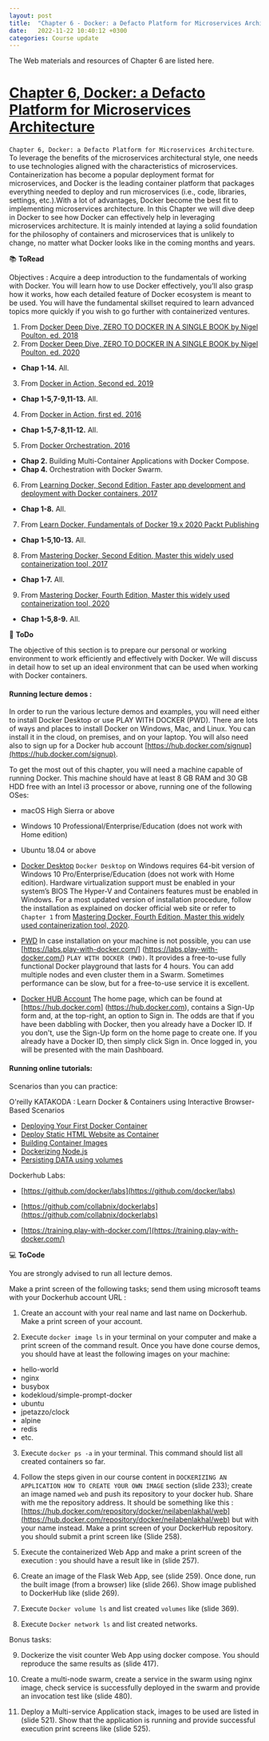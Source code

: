 ```yaml
---
layout: post
title:  "Chapter 6 - Docker: a Defacto Platform for Microservices Architecture !"
date:   2022-11-22 10:40:12 +0300
categories: Course update
---
```


The Web materials and resources of Chapter 6 are listed here.

# [Chapter 6, Docker: a Defacto Platform for Microservices Architecture](https://github.com/neilabenlakhal/neilabenlakhal.github.io/tree/master/2020-2021Lecture/SOC/Chapter_6) 

`Chapter 6, Docker: a Defacto Platform for Microservices Architecture`.  To leverage the benefits of the microservices architectural style, one needs to use technologies aligned with the characteristics of microservices. Containerization has become a popular deployment format for microservices, and Docker is the leading container platform that packages everything needed to deploy and run microservices (i.e., code, libraries, settings, etc.).With a lot of advantages, Docker become the best fit to implementing microservices architecture. In this Chapter we will dive deep in Docker to see how Docker can effectively help in leveraging microservices architecture. It is mainly intended at laying a solid foundation for the philosophy of containers and microservices that is unlikely to change, no matter what Docker looks like in the coming months and years.


📚 **ToRead**

Objectives :  Acquire a deep introduction to the fundamentals of working with Docker. You  will learn how to use Docker effectively, you’ll also grasp how it works, how each detailed feature of Docker ecosystem is meant to be used. You will have the fundamental skillset required to learn advanced topics more quickly if you wish to go further with containerized ventures.

1. From [Docker Deep Dive, ZERO TO DOCKER IN A SINGLE BOOK by Nigel Poulton, ed. 2018](https://github.com/neilabenlakhal/neilabenlakhal.github.io/blob/master/2020-2021Lecture/SOC/Chapter6/ToRead/1Docker%20Deep%20Dive%20by%20Nigel%20Poulton.pdf)
2. From [Docker Deep Dive, ZERO TO DOCKER IN A SINGLE BOOK by Nigel Poulton, ed. 2020](https://github.com/neilabenlakhal/neilabenlakhal.github.io/blob/master/2020-2021Lecture/SOC/Chapter6/ToRead/2Docker%20Deep%20Dive%20by%20Nigel%20Poulton.pdf)
  * **Chap 1-14.** All.
3. From [Docker in Action, Second ed. 2019](https://github.com/neilabenlakhal/neilabenlakhal.github.io/blob/master/2020-2021Lecture/SOC/Chapter6/ToRead/3.pdf)
  * **Chap 1-5,7-9,11-13.** All.
4. From [Docker in Action, first ed. 2016](https://github.com/neilabenlakhal/neilabenlakhal.github.io/blob/master/2020-2021Lecture/SOC/Chapter6/ToRead/4.pdf)
  * **Chap 1-5,7-8,11-12.** All.
5. From [Docker Orchestration. 2016](https://github.com/neilabenlakhal/neilabenlakhal.github.io/blob/master/2020-2021Lecture/SOC/Chapter6/ToRead/5.pdf)
  * **Chap 2.** Building Multi-Container Applications with Docker Compose.
  * **Chap 4.** Orchestration with Docker Swarm.
6. From [Learning Docker, Second Edition, Faster app development and deployment with Docker containers, 2017](https://github.com/neilabenlakhal/neilabenlakhal.github.io/blob/master/2020-2021Lecture/SOC/Chapter6/ToRead/6.pdf)
  * **Chap 1-8.** All.
7. From [Learn Docker, Fundamentals of Docker 19.x 2020 Packt Publishing](https://github.com/neilabenlakhal/neilabenlakhal.github.io/blob/master/2020-2021Lecture/SOC/Chapter6/ToRead/7.pdf)
  * **Chap 1-5,10-13.** All.

8. From [Mastering Docker, Second Edition, Master this widely used containerization tool, 2017](https://github.com/neilabenlakhal/neilabenlakhal.github.io/blob/master/2020-2021Lecture/SOC/Chapter6/ToRead/8.pdf)
  * **Chap 1-7.** All.

9. From [Mastering Docker, Fourth Edition, Master this widely used containerization tool, 2020](https://github.com/neilabenlakhal/neilabenlakhal.github.io/blob/master/2020-2021Lecture/SOC/Chapter6/ToRead/9.pdf)
  * **Chap 1-5,8-9.** All.


📝 **ToDo**

The objective of this section is to prepare our personal or working environment to work efficiently and effectively with Docker. We will discuss in detail how to set up an ideal environment that can be used when working with Docker containers.

#### Running lecture demos :

In order to run the various lecture demos and examples, you will need either to install Docker Desktop or use PLAY WITH DOCKER (PWD). There are lots of ways and places to install Docker on Windows, Mac, and Linux. You can install it in the cloud, on premises, and on your laptop. You will also need also to sign up for a Docker hub account [https://hub.docker.com/signup](https://hub.docker.com/signup).

To get the most out of this chapter, you will need a machine capable of running Docker. This machine should have at least 8 GB RAM and 30 GB HDD free with an Intel i3 processor or above, running one of the following OSes:
   - macOS High Sierra or above 
   - Windows 10 Professional/Enterprise/Education (does not work with Home edition)
   - Ubuntu 18.04 or above

- [Docker Desktop](https://www.docker.com/products/docker-desktop)
    `Docker Desktop` on Windows requires 64-bit version of Windows 10 Pro/Enterprise/Education (does not work with Home edition).  Hardware virtualization support must be enabled in your system’s BIOS The Hyper-V and Containers features must be enabled in Windows. For a most updated version of installation procedure, follow the installation as explained on docker official web site or refer to `Chapter 1` from [Mastering Docker, Fourth Edition, Master this widely used containerization tool, 2020](https://github.com/neilabenlakhal/neilabenlakhal.github.io/blob/master/2020-2021Lecture/SOC/Chapter6/ToRead/9.pdf).


- [PWD](https://www.docker.com/play-with-docker)
    In case installation on your machine is not possible, you can use [https://labs.play-with-docker.com/] (https://labs.play-with-docker.com/) `PLAY WITH DOCKER (PWD)`. It provides a free-to-use fully functional Docker playground that lasts for 4 hours. You can add multiple nodes and even cluster them in a Swarm. Sometimes performance can be slow, but for a free-to-use service it is excellent.

- [Docker HUB Account](https://hub.docker.com) 
    The home page, which can be found at [https://hub.docker.com] (https://hub.docker.com), contains a Sign-Up form and, at the top-right, an option to Sign in. The  odds are that if you have been dabbling with Docker, then you already have a Docker ID. If you don't, use the Sign-Up form on the home page to create one. If you already have a Docker ID, then simply click Sign in. Once logged in, you will be presented with the main Dashboard.

#### Running online tutorials: 

Scenarios than you can practice: 

O'reilly KATAKODA : Learn Docker & Containers using Interactive Browser-Based Scenarios

- [Deploying Your First Docker Container](https://www.katacoda.com/courses/docker/deploying-first-container)
- [Deploy Static HTML Website as Container](https://www.katacoda.com/courses/docker/create-nginx-static-web-server)
- [Building Container Images](https://www.katacoda.com/courses/docker/2)
- [Dockerizing Node.js](https://www.katacoda.com/courses/docker/3)
- [Persisting DATA using volumes](https://www.katacoda.com/courses/docker/persisting-data-using-volumes)

Dockerhub Labs: 
- [https://github.com/docker/labs](https://github.com/docker/labs)

- [https://github.com/collabnix/dockerlabs](https://github.com/collabnix/dockerlabs)

- [https://training.play-with-docker.com/](https://training.play-with-docker.com/)


💻 **ToCode**

You are strongly advised to run all lecture demos. 

Make a print screen of the following tasks; send them using microsoft teams with your Dockerhub account URL :

1. Create an account with your real name and last name on Dockerhub. Make a print screen of your account.

2. Execute `docker image ls` in your terminal on your computer and make a print screen of the command result. Once you have done course demos, you should have at least the following images on your machine:  

* hello-world
* nginx
* busybox
* kodekloud/simple-prompt-docker
* ubuntu
* jpetazzo/clock
* alpine
* redis
* etc.

3. Execute `docker ps -a` in your terminal. This command should list all created containers so far.

4. Follow the steps given in our course content in `DOCKERIZING AN APPLICATION HOW TO CREATE YOUR OWN IMAGE` section (slide 233); create an image named `web` and push its repository to your docker hub. Share with me the repository address. It should be something like this : [https://hub.docker.com/repository/docker/neilabenlakhal/web](https://hub.docker.com/repository/docker/neilabenlakhal/web) but with your name instead. Make a print screen of your DockerHub repository. you should submit a print screen like (Slide 258).

5. Execute the containerized Web App and make a print screen of the execution : you should have a result like in (slide 257).


6. Create an image of the Flask Web App, see (slide 259). Once done, run the built image (from a browser) like (slide 266). Show image published to DockerHub like (slide 269).

7. Execute `Docker volume ls` and list created `volumes` like (slide 369).

8. Execute `Docker network ls` and list created networks. 

Bonus tasks: 

9. Dockerize the visit counter Web App using docker compose. You should reproduce the same results as (slide 417).

10. Create a multi-node swarm, create a service in the swarm using nginx image, check service is successfully deployed in the swarm and provide an invocation test like (slide 480).

11. Deploy a Multi-service Application stack, images to be used are listed in (slide 521). Show that the application is running and provide successful execution print screens like (slide 525).


<!-- ## Additional resources :   

Essential microservices online resources:

- 🔗 [http://martinfowler.com/articles/microservices.html](http://martinfowler.com/articles/microservices.html)
- 🔗 [https://microservices.io](https://microservices.io)
- 🔗 [https://www.ibm.com/cloud/learn/microservices](https://www.ibm.com/cloud/learn/microservices)
- 🔗 [https://www.nginx.com/blog/introduction-to-microservices/](https://www.nginx.com/blog/introduction-to-microservices/) -->

<!-- 
## Chapter Videos :

[Youtube video lecture Section 1: Docker History?](https://youtu.be/kXqj2pDxnQk)

<iframe width="560" height="315" src="https://www.youtube.com/embed/kXqj2pDxnQk" frameborder="0" allow="accelerometer; autoplay; clipboard-write; encrypted-media; gyroscope; picture-in-picture" allowfullscreen></iframe>

[Youtube video lecture Section 2: Docker Ecosystem](https://youtu.be/MRejC4fuFzs)

<iframe width="560" height="315" src="https://www.youtube.com/embed/MRejC4fuFzs" frameborder="0" allow="accelerometer; autoplay; clipboard-write; encrypted-media; gyroscope; picture-in-picture" allowfullscreen></iframe>



[Youtube video lecture Section 3: Installing Docker and Running our first container](https://youtu.be/4Iwg0YUHUQc)

<iframe width="560" height="315" src="https://www.youtube.com/embed/4Iwg0YUHUQc" frameborder="0" allow="accelerometer; autoplay; clipboard-write; encrypted-media; gyroscope; picture-in-picture" allowfullscreen></iframe>


[Youtube video lecture Section 4: Docker Commands - more details](https://youtu.be/3tALzp_W9r8)

<iframe width="560" height="315" src="https://www.youtube.com/embed/3tALzp_W9r8" frameborder="0" allow="accelerometer; autoplay; clipboard-write; encrypted-media; gyroscope; picture-in-picture" allowfullscreen></iframe>

[Youtube video lecture Section 5: Docker containers - running modes ](https://youtu.be/0E-XqPHyaIE)

<iframe width="560" height="315" src="https://www.youtube.com/embed/0E-XqPHyaIE" frameborder="0" allow="accelerometer; autoplay; clipboard-write; encrypted-media; gyroscope; picture-in-picture" allowfullscreen></iframe>

[Youtube video lecture Section 6: Manipulating images](https://youtu.be/Y9ER5lBbuY0)

<iframe width="560" height="315" src="https://www.youtube.com/embed/Y9ER5lBbuY0" frameborder="0" allow="accelerometer; autoplay; clipboard-write; encrypted-media; gyroscope; picture-in-picture" allowfullscreen></iframe> -->